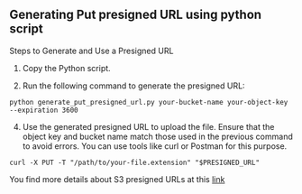 ## Generating Put presigned URL using python script

Steps to Generate and Use a Presigned URL

1. Copy the Python script.
   
2. Run the following command to generate the presigned URL:

  `python generate_put_presigned_url.py your-bucket-name your-object-key --expiration 3600`

4. Use the generated presigned URL to upload the file. Ensure that the object key and bucket name match those used in the previous command to avoid errors. You can use tools like curl or Postman for this purpose.
   
  `curl -X PUT -T "/path/to/your-file.extension" "$PRESIGNED_URL"`



You find more details about S3 presigned URLs at this [link](https://medium.com/@meriemiag/secure-file-uploads-and-downloads-in-s3-using-presigned-urls-a47351a4753e)

